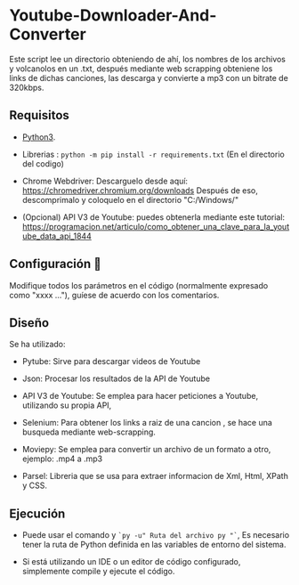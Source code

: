 # Youtube-Downloader-And-Converter
Este script lee un directorio obteniendo de ahí, los nombres de los archivos y volcanolos en un .txt, después mediante web scrapping obteniene los links de dichas canciones, las descarga y convierte a mp3 con un bitrate de 320kbps.

## Requisitos

* [Python3](https://www.python.org/downloads/).

* Librerias : ```python -m pip install -r requirements.txt``` (En el directorio del codigo)

* Chrome Webdriver: Descarguelo desde aquí: https://chromedriver.chromium.org/downloads
  Después de eso, descomprimalo y coloquelo en el directorio "C:/Windows/"
  
* (Opcional) API V3 de Youtube: puedes obtenerla mediante este tutorial: https://programacion.net/articulo/como_obtener_una_clave_para_la_youtube_data_api_1844

## Configuración 🔧

Modifique todos los parámetros en el código (normalmente expresado como "xxxx ..."), guíese de acuerdo con los comentarios.

## Diseño

Se ha utilizado:

* Pytube: Sirve para descargar videos de Youtube

* Json: Procesar los resultados de la API de Youtube

* API V3 de Youtube: Se emplea para hacer peticiones a Youtube, utilizando su propia API,

* Selenium: Para obtener los links a raiz de una cancion , se hace una busqueda mediante web-scrapping.

* Moviepy: Se emplea para convertir un archivo de un formato a otro, ejemplo: .mp4 a .mp3

* Parsel: Libreria que se usa para extraer informacion de Xml, Html, XPath y CSS.

## Ejecución

 * Puede usar el comando y `` `py -u" Ruta del archivo py "` ``, Es necesario tener la ruta de Python definida en las variables de entorno del sistema.

* Si está utilizando un IDE o un editor de código configurado, simplemente compile y ejecute el código.
